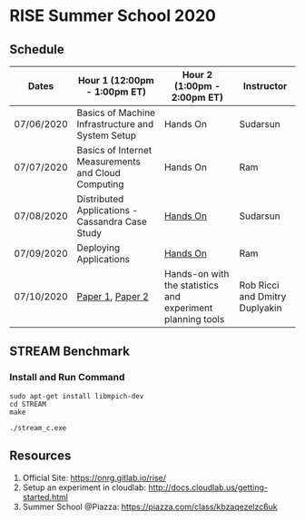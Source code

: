 # RISE Summer School 2020

## Schedule
| Dates	      | Hour 1 (12:00pm - 1:00pm ET)                        | Hour 2 (1:00pm - 2:00pm ET) | Instructor
| ---         | ---                                                 | ---                         | ---      |
| 07/06/2020  | Basics of Machine Infrastructure and System Setup   | Hands On | Sudarsun |
| 07/07/2020  | Basics of Internet Measurements and Cloud Computing | Hands On | Ram |
| 07/08/2020  | Distributed Applications - Cassandra Case Study     | [Hands On](https://github.com/biqar/RISE/blob/master/cassandra/code/CASSANDRA-INSTALL.md#set-environmental-variable) | Sudarsun |
| 07/09/2020  | Deploying Applications                              | [Hands On](https://github.com/biqar/RISE/blob/master/cassandra/code/CASSANDRA-INSTALL.md#running-in-multiple-node) | Ram |
| 07/10/2020  | [Paper 1](https://www.usenix.org/system/files/osdi18-maricq.pdf), [Paper 2](https://www.usenix.org/system/files/nsdi20-paper-uta.pdf) | Hands-on with the statistics and experiment planning tools | Rob Ricci and Dmitry Duplyakin |

## STREAM Benchmark

### Install and Run Command

```
sudo apt-get install libmpich-dev
cd STREAM
make
```

```
./stream_c.exe
```

## Resources
1. Official Site: https://onrg.gitlab.io/rise/
2. Setup an experiment in cloudlab: http://docs.cloudlab.us/getting-started.html
3. Summer School @Piazza: https://piazza.com/class/kbzaqezelzc6uk
